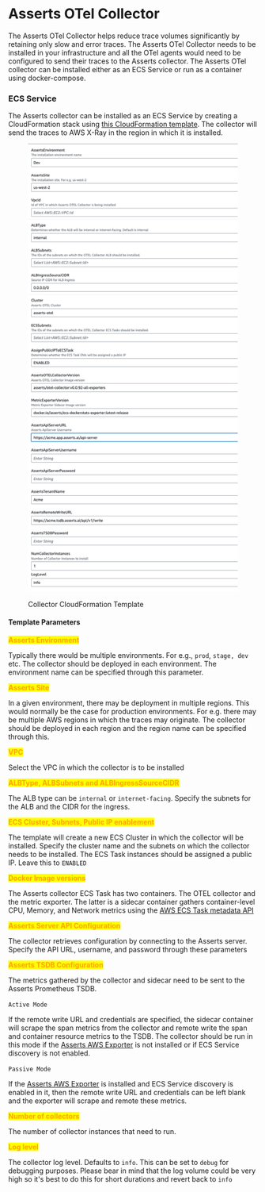 # Asserts OTel Collector

The Asserts OTel Collector helps reduce trace volumes significantly by retaining only slow and error traces. The Asserts OTel Collector needs to be installed in your infrastructure and all the OTel agents would need to be configured to send their traces to the Asserts collector. The Asserts OTel collector can be installed either as an ECS Service or run as a container using docker-compose.

### ECS Service&#x20;

The Asserts collector can be installed as an ECS Service by creating a CloudFormation stack using [this CloudFormation template](https://s3.us-west-2.amazonaws.com/downloads.asserts.ai/asserts-otel-collector/ecs/v1/otel-collector-main-aws.yaml). The collector will send the traces to AWS X-Ray in the region in which it is installed.&#x20;

<figure><img src="../../../../.gitbook/assets/image.png" alt="" width="563"><figcaption><p>Collector CloudFormation Template</p></figcaption></figure>

#### Template Parameters

<mark style="color:orange;">**Asserts Environment**</mark>

Typically there would be multiple environments. For e.g., `prod`, `stage, dev` etc. The collector should be deployed in each environment. The environment name can be specified through this parameter.&#x20;

<mark style="color:orange;">**Asserts Site**</mark>

In a given environment, there may be deployment in multiple regions. This would normally be the case for production environments. For e.g. there may be multiple AWS regions in which the traces may originate. The collector should be deployed in each region and the region name can be specified through this.

<mark style="color:orange;">**VPC**</mark>

Select the VPC in which the collector is to be installed

<mark style="color:orange;">**ALBType, ALBSubnets and ALBIngressSourceCIDR**</mark>

The ALB type can be `internal` or `internet-facing`. Specify the subnets for the ALB and the CIDR for the ingress.

<mark style="color:orange;">**ECS Cluster, Subnets, Public IP enablement**</mark>

The template will create a new ECS Cluster in which the collector will be installed. Specify the cluster name and the subnets on which the collector needs to be installed. The ECS Task instances should be assigned a public IP. Leave this to `ENABLED`

<mark style="color:orange;">**Docker Image versions**</mark>

The Asserts collector ECS Task has two containers. The OTEL collector and the metric exporter. The latter is a sidecar container gathers container-level CPU, Memory, and Network metrics using the [AWS ECS Task metadata API](https://docs.aws.amazon.com/AmazonECS/latest/developerguide/task-metadata-endpoint.html) &#x20;

<mark style="color:orange;">**Asserts Server API Configuration**</mark>

The collector retrieves configuration by connecting to the Asserts server. Specify the API URL, username, and password through these parameters

<mark style="color:orange;">**Asserts TSDB Configuration**</mark>

The metrics gathered by the collector and sidecar need to be sent to the Asserts Prometheus TSDB.&#x20;

`Active Mode`

If the remote write URL and credentials are specified, the sidecar container will scrape the span metrics from the collector and remote write the span and container resource metrics to the TSDB. The collector should be run in this mode if the [Asserts AWS Exporter](../../../data-source/aws-cloudwatch/aws-exporter.md) is not installed or if ECS Service discovery is not enabled.&#x20;

`Passive Mode`

If the [Asserts AWS Exporter](../../../data-source/aws-cloudwatch/aws-exporter.md) is installed and ECS Service discovery is enabled in it, then the remote write URL and credentials can be left blank and the exporter will scrape and remote these metrics.

<mark style="color:orange;">**Number of collectors**</mark>&#x20;

The number of collector instances that need to run.

<mark style="color:orange;">**Log level**</mark>&#x20;

The collector log level. Defaults to `info`. This can be set to `debug` for debugging purposes. Please bear in mind that the log volume could be very high so it's best to do this for short durations and revert back to `info`
